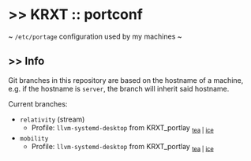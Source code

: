 # >> KRXT :: portconf
~ `/etc/portage` configuration used by my machines ~

## >> Info
Git branches in this repository are based on the hostname of a machine, e.g. if the hostname is `server`, the branch will inherit said hostname.

Current branches:
- `relativity` (stream)
    - Profile: `llvm-systemd-desktop` from KRXT_portlay <sub>[tea](https:///tea.krxt.dev/kir68k/KRXT_portlay) | [ice](https://codeberg.org/kir68k/KRXT_portlay)</sub>
- `mobility`
    - Profile: `llvm-systemd-desktop` from KRXT_portlay <sub>[tea](https:///tea.krxt.dev/kir68k/KRXT_portlay) | [ice](https://codeberg.org/kir68k/KRXT_portlay)</sub>

